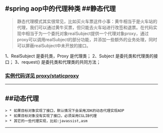 #spring aop中的代理种类
##静态代理
------
> 静态代理模式其实很常见，比如买火车票这件小事：黄牛相当于是火车站的代理，我们可以通过黄牛买票，但只能去火车站进行改签和退票。在代码实现中相当于为一个委托对象realSubject提供一个代理对象proxy，通过proxy可以调用realSubject的部分功能，并添加一些额外的业务处理，同时可以屏蔽realSubject中未开放的接口。

1、RealSubject 是委托类，Proxy 是代理类；
2、Subject 是委托类和代理类的接口；
3、request() 是委托类和代理类的共同方法；
### [实例代码详见 proxy/staticproxy](https://github.com/mougeCM/note-book/tree/master/java/proxy/staticproxy)

------

##动态代理
------
    > * 如果目标对象实现了接口，默认情况下会采用JDK的动态代理实现AOP
    > * 如果目标对象没有实现了接口，必须采用CGLIB代理
    > * 其它的一些代理实现，比如:javassist,asm

------